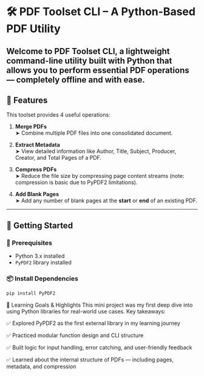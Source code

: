 # 🛠️ PDF Toolset CLI – A Python-Based PDF Utility

Welcome to **PDF Toolset CLI**, a lightweight command-line utility built with Python that allows you to perform essential PDF operations — completely offline and with ease.
---

## 📌 Features

This toolset provides 4 useful operations:

1. **Merge PDFs**  
   ➤ Combine multiple PDF files into one consolidated document.

2. **Extract Metadata**  
   ➤ View detailed information like Author, Title, Subject, Producer, Creator, and Total Pages of a PDF.

3. **Compress PDFs**  
   ➤ Reduce the file size by compressing page content streams (note: compression is basic due to PyPDF2 limitations).

4. **Add Blank Pages**  
   ➤ Add any number of blank pages at the **start** or **end** of an existing PDF.

---

## 🚀 Getting Started

### 🔧 Prerequisites

- Python 3.x installed
- `PyPDF2` library installed

### 📦 Install Dependencies

```bash
pip install PyPDF2 
```
🎯 Learning Goals & Highlights
This mini project was my first deep dive into using Python libraries for real-world use cases. Key takeaways:

✅ Explored PyPDF2 as the first external library in my learning journey

✅ Practiced modular function design and CLI structure

✅ Built logic for input handling, error catching, and user-friendly feedback

✅ Learned about the internal structure of PDFs — including pages, metadata, and compression
